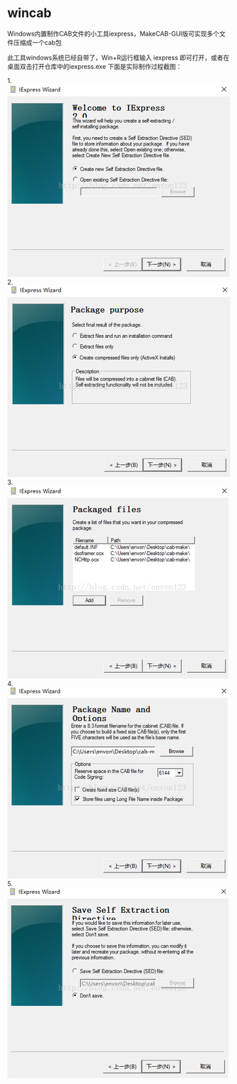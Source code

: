 # wincab
Windows内置制作CAB文件的小工具iexpress，MakeCAB-GUI版可实现多个文件压缩成一个cab包

此工具windows系统已经自带了，Win+R运行框输入 iexpress 即可打开，或者在桌面双击打开仓库中的iexpress.exe
下面是实际制作过程截图：

1.![](https://github.com/upleung/wincab/blob/main/img/01.png)  
2.![](https://github.com/upleung/wincab/blob/main/img/02.png)   
3.![](https://github.com/upleung/wincab/blob/main/img/03.png)   
4.![](https://github.com/upleung/wincab/blob/main/img/04.png)   
5.![](https://github.com/upleung/wincab/blob/main/img/05.png) 
